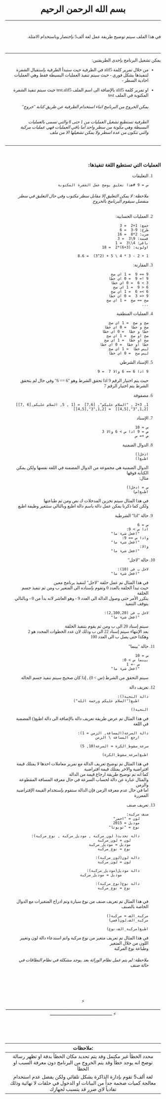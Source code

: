 <br>

<center style="font-family: Tajawal">

# بسم الله الرحمن الرحيم

</center>

---

<right style = "font-family: 'Tajawal', Tajawal; direction: rtl">

<br>

في هذا الملف سيتم توضيح طريقة عمل لغة ألف5 بإختصار وباستخدام الامثلة.

<br>

---

يمكن تشغيل البرنامج بإحدى الطريقتين:

- من خلال تمرير كلمة alif5 في الطرفية حيث ستبدأ الطرفية بإستقبال الشفرة لتنفيذها بشكل فوري - حيث سيتم تنفيذ العمليات البسيطة فقط وهي العمليات احادية السطر -
- او تمرير كلمة alif5 بالإضافة الى اسم الملف test.alif5 حيث سيتم تنفيذ الشفرة المكتوبة في الملف test



	###### *يمكن الخروج من البرنامج اثناء استخدام الطرفية عن طريق كتابة "خروج"*
	###### *الطرفية تستطيع تشغيل العمليات من 1 حتى 8 والتي تسمى بالعمليات البسيطة وهي مكونة من سطر واحد اما باقي العمليات فهي عمليات مركبة والتي تتكون من عدة اسطر ولا يمكن تشغيلها الا من ملف*

---

<br>

### العمليات التي تستطيع اللغة تنفيذها:

1. التعليقات
    ```
	س = 9 #هذا تعليق يوضح عمل الشفرة المكتوبة
	```

	###### *ملاحظة: لا يمكن التعليق إلا مقابل سطر مكتوب وفي حال التعليق في سطر منفصل سيقوم البرنامج بالخروج*

2. العمليات الحسابية:  
   ```
   جمع: 1+2  = 3
   طرح: 9-3  = 6
   ضرب: 2*8  = 16
   قسمة: 9\3  = 3
   باقي: 4\\3  = 1
   اولوية: (3+6)*2  = 18

   1 + 2 - 3 * 4 \ 5 + (2^3)  = 8.6
   ```

3. المقارنة:
    ```
	9 == 9  = 1 اي صح
	9 != 9  = 0 اي خطا
	3 > 6  = 0 اي خطا
	6 < 9  = 1 اي صح
	6 >= 6  = 1 اي صح
	9 <= 3  = 0 اي خطا
	صح == صح  = 1 اي صح
	...
	```
	
4. العمليات المنطقية
    ```
	صح و صح  = 1 اي صح
	صح و خطا  = 0 اي خطا
	خطا و خطا  = 0 اي خطا
	صح او صح  = 1 اي صح
	صح او خطا  = 1 اي صح
	خطا او خطا  = 0 اي خطا
	ليس خطا  = 1 اي صح
	ليس صح  = 0 اي خطا
	```

5. الإسناد الشرطي
    ```
	9 اذا 6 == 6 والا 7  = 9
	```
	حيث يتم اختيار الرقم 9 اذا تحقق الشرط وهو "6 == 6" 
	وفي حال لم يتحقق الشرط يتم اختيار الرقم 7

6. مصفوفة  
    ```
	1, 2+3 , "السلام عليكم", [7,6]  = [1 , 5, السلام عليكم,[6 ,7]]
	[1,2,"3",[4,5]]  = [1,2,"3",[4,5]]
	```

7. الإسناد
    ```
	س = 10
	ص = 9 اذا س > 6 والا 3
	ص += س
	```

8. الدوال الضمنية
    ```
	ادخل()
	اطبع()
	```
	الدوال الضمنية هي مجموعة من الدوال المضمنة في اللغة نفسها ولكن يمكن الكتابة فوقها  
	مثال:
	```
	س = ادخل()
	اطبع(س)
	```
	في هذا المثال سيتم تخزين المدخلات ك نص ومن ثم طباعتها  
	ولكن كما ذكرنا يمكن عمل دالة باسم دالة اطبع وبالتالي ستتغير وظيفة اطبع

9. حالة "اذا" الشرطية
    ```
	س = 6
	اذا س > 9:
    	"افعل شيء ما"
	واذا س == 9:
    	"افعل شيء ما" 
	والا:
    	"افعل شيء ما"
	```

10. حالة "لاجل"

    ```
	لاجل ب في (10):
    	"افعل شيء ما"
	```
	في هذا المثال تم عمل حلقة "لاجل" لتنفيذ برنامج معين  
	حيث تبدأ الحلقة بالعدد 0 وتقوم بإسناده الى المتغير ب ومن ثم تنفيذ جسم الحلقة  
	يتكرر الأمر حتى وصول الدالة الى العدد 9 - وهو العاشر لانه بدأ من 0 - وبالتالي يتوقف التنفيذ
    ```
    لاجل ب في (2,100,20):
    	"افعل شيء ما"
	```
	سيتم إسناد 20 الى ب ومن ثم يقوم بتنفيذ الحلقة  
	بعد الإنتهاء سيتم إسناد 22 الى ب وذلك لان عدد الخطوات المحدد هو 2   
	وهكذا حتى يصل ب الى العدد 100  

11. حالة "بينما"
    ```
	س = 10
	بينما س > 0:
    	س -= 1
		"افعل شيء ما"
	```
	سيتم التحقق من الشرط (س > 0) , إذا كان صحيح سيتم تنفيذ جسم الحالة  

12. تعريف دالة
    ```
	دالة التحية():
    	اطبع("السلام عليكم ورحمة الله")

	التحية()
	```
	في هذا المثال تم عرض طريقة تعريف دالة بالإضافة الى دالة اطبع() المضمنة في اللغة
	
	```
	دالة السرعة(المسافة, الزمن = 1):
        ارجع المسافة \ الزمن

	سرعة_سقوط_الكرة = السرعة(10, 5)

	اطبع(سرعة_سقوط_الكرة)
	```
	في هذا المثال تم توضيح تعريف الدالة مع تمرير معاملات احدها لا يمتلك قيمة افتراضية والاخر يمتلك قيمة افتراضية  
	كما انه تم توضيح طريقة ارجاع قيمة من الدالة  
	والمثال عبارة عن دالة لحساب السرعة في حال معرفة المسافة المقطوعة والزمن  
	اما في حال عدم معرفة الزمن فإن الدالة ستقوم بإستخدام القيمة الإفتراضية الممررة

13. تعريف صنف 
    ```
	صنف مركبة:
		لون = "احمر"
		موديل = 2015
		نوع = "تويوتا"
	
		دالة تحديث( لون_مركبة , موديل_مركبة , نوع_مركبة):
			لون = لون_مركبة
			موديل = موديل_مركبة
			نوع = نوع_مركبة
	
		دالة لون(لون_مركبة):
			لون = لون_مركبة
	
		دالة موديل(موديل_مركبة):
    			موديل = موديل_مركبة
	
		دالة نوع(نوع_مركبة):
			نوع = نوع_مركبة


	```
	في هذا المثال تم تعريف صنف من نوع سيارة وتم ادراج المتغيرات مع الدوال الخاصة بالصنف

	```
	مركبة_الف = مركبة()
	مركبة_الف.لون(فضي)

	اطبع(مركبة_الف.نوع)
	```

	في هذا المثال تم تعريف متغير من نوع مركبة واتم استدعاء دالة لون وتغيير اللون من خلال المتغير  
	وطباعة نوع المركبة  

	######	ملاحظة: لم يتم عمل نظام الوراثة بعد ,يوجد مشكلة في نظام النطاقات في حالة صنف 
</right>  


<center>  
<br>
<br>
<br>

:zap: ـــــــــــــــــــــــــــــــــــــــــــــــــــــــــــــــــــــــــــــــــــــــــــــــــــــــــــــــــــــــــــــــــــــــــــــــــــــــــــــــــــــــــــ :zap:

<br>
<br>
<br>
</center>

| ملاحظات: |
| :---: |
| محدد الخطأ غير مكتمل وقد يتم تحديد مكان الخطأ بدقة او تظهر رسالة توضح انه يوجد خطأ وقد يتم الخروج من البرنامج دون معرفة السبب او الخطأ |
| لغة ألف5 تقوم بإدارة الذاكرة بشكل تلقائي ولكن يفضل عدم استخدام معالجة كميات ضخمة جداً من البيانات او الدخول في حلقات لا نهائية وذلك تفادياً لاي ضرر قد يتسبب لجهازك |
